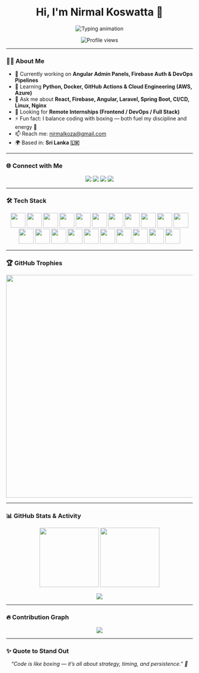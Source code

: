 <h1 align="center">Hi, I'm <b>Nirmal Koswatta</b> 👋</h1>

<p align="center">
  <img src="https://readme-typing-svg.herokuapp.com?font=Fira+Code&size=24&pause=800&color=4A90E2&center=true&vCenter=true&width=500&lines=Full-Stack+Developer;DevOps+Enthusiast;React+%7C+Angular+%7C+SpringBoot;Open+Source+Contributor;Boxing+Lover" alt="Typing animation" />
</p>

<p align="center">
  <img src="https://komarev.com/ghpvc/?username=nirmalkoswatta&style=flat-square&color=blue" alt="Profile views" />
</p>

---
 
### 👨‍💻 About Me

- 🔭 Currently working on **Angular Admin Panels, Firebase Auth & DevOps Pipelines**
- 🌱 Learning **Python, Docker, GitHub Actions & Cloud Engineering (AWS, Azure)**
- 💬 Ask me about **React, Firebase, Angular, Laravel, Spring Boot, CI/CD, Linux, Nginx**
- 🤝 Looking for **Remote Internships (Frontend / DevOps / Full Stack)**
- ⚡ Fun fact: I balance coding with boxing — both fuel my discipline and energy 💪
- 📫 Reach me: [nirmalkoza@gmail.com](mailto:nirmalkoza@gmail.com)
- 🌍 Based in: **Sri Lanka 🇱🇰**

---

### 🌐 Connect with Me

<p align="center">
  <a href="mailto:nirmalkoza@gmail.com"><img src="https://img.shields.io/badge/Gmail-D14836?style=for-the-badge&logo=gmail&logoColor=white" /></a>
  <a href="https://linkedin.com/in/nirmal-koswatta-a7889b281" target="_blank"><img src="https://img.shields.io/badge/LinkedIn-0077B5?style=for-the-badge&logo=linkedin&logoColor=white" /></a>
  <a href="https://instagram.com/nirmal_kosa" target="_blank"><img src="https://img.shields.io/badge/Instagram-E4405F?style=for-the-badge&logo=instagram&logoColor=white" /></a>
  <a href="https://twitter.com/NKosa003" target="_blank"><img src="https://img.shields.io/badge/Twitter-1DA1F2?style=for-the-badge&logo=twitter&logoColor=white" /></a>
</p>

---

### 🛠️ Tech Stack 

<p align="center">
  <img height="40" src="https://cdn.jsdelivr.net/gh/devicons/devicon/icons/html5/html5-original.svg" />
  <img height="40" src="https://cdn.jsdelivr.net/gh/devicons/devicon/icons/css3/css3-original.svg" />
  <img height="40" src="https://cdn.jsdelivr.net/gh/devicons/devicon/icons/javascript/javascript-original.svg" />
  <img height="40" src="https://cdn.jsdelivr.net/gh/devicons/devicon/icons/php/php-original.svg" />
  <img height="40" src="https://cdn.jsdelivr.net/gh/devicons/devicon/icons/java/java-original.svg" />
  <img height="40" src="https://cdn.jsdelivr.net/gh/devicons/devicon/icons/python/python-original.svg" />
  <img height="40" src="https://cdn.jsdelivr.net/gh/devicons/devicon/icons/cplusplus/cplusplus-original.svg" />
  <img height="40" src="https://cdn.jsdelivr.net/gh/devicons/devicon/icons/c/c-original.svg" />
  <img height="40" src="https://cdn.jsdelivr.net/gh/devicons/devicon/icons/react/react-original.svg" />
  <img height="40" src="https://cdn.jsdelivr.net/gh/devicons/devicon/icons/redux/redux-original.svg" />
  <img height="40" src="https://cdn.jsdelivr.net/gh/devicons/devicon/icons/angularjs/angularjs-original.svg" />
  <img height="40" src="https://cdn.jsdelivr.net/gh/devicons/devicon/icons/nodejs/nodejs-original.svg" />
  <img height="40" src="https://cdn.jsdelivr.net/gh/devicons/devicon/icons/mysql/mysql-original.svg" />
  <img height="40" src="https://cdn.jsdelivr.net/gh/devicons/devicon/icons/mongodb/mongodb-original.svg" />
  <img height="40" src="https://cdn.jsdelivr.net/gh/devicons/devicon/icons/firebase/firebase-plain.svg" />
  <img height="40" src="https://cdn.jsdelivr.net/gh/devicons/devicon/icons/docker/docker-original.svg" />
  <img height="40" src="https://cdn.jsdelivr.net/gh/devicons/devicon/icons/nginx/nginx-original.svg" />
  <img height="40" src="https://cdn.jsdelivr.net/gh/devicons/devicon/icons/git/git-original.svg" />
  <img height="40" src="https://cdn.jsdelivr.net/gh/devicons/devicon/icons/figma/figma-original.svg" />
  <img height="40" src="https://cdn.jsdelivr.net/gh/devicons/devicon/icons/androidstudio/androidstudio-original.svg" />
  <img height="40" src="https://cdn.jsdelivr.net/gh/devicons/devicon/icons/spring/spring-original.svg" />
</p>

---

### 🏆 GitHub Trophies

<p align="center">
  <img src="https://github-profile-trophy.vercel.app/?username=nirmalkoswatta&theme=flat&no-frame=true&title=Commit,PullRequest,Issues,Repositories&row=2&column=4&margin-w=15&margin-h=15" width="600" />
</p>

---

### 📊 GitHub Stats & Activity

<p align="center">
  <img src="https://github-readme-stats.vercel.app/api?username=nirmalkoswatta&show_icons=true&theme=default&hide_title=true&hide=issues&bg_color=ffffff&text_color=000000&icon_color=1A237E&hide_border=true" height="160"/>
  <img src="https://github-readme-streak-stats.herokuapp.com/?user=nirmalkoswatta&theme=default&background=ffffff&stroke=F57C00&ring=1A237E&fire=F57C00&currStreakNum=000000&sideNums=000000&hide_border=true" height="160"/>
</p>

<p align="center">
  <img src="https://github-readme-stats.vercel.app/api/top-langs/?username=nirmalkoswatta&layout=compact&theme=default&bg_color=ffffff&text_color=000000&hide_border=true&langs_count=6" />
</p>

---

### 🔥 Contribution Graph

<p align="center">
  <img src="https://github-readme-activity-graph.vercel.app/graph?username=nirmalkoswatta&theme=github&bg_color=ffffff&color=1A237E&line=F57C00&point=F57C00&hide_border=true" />
</p>

---

### ✨ Quote to Stand Out

<p align="center">
  <i>“Code is like boxing — it’s all about strategy, timing, and persistence.” 🥊</i>
</p>   

 
